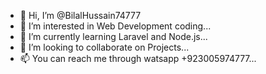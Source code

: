 - 👋 Hi, I’m @BilalHussain74777
- 👀 I’m interested in Web Development coding...
- 🌱 I’m currently learning Laravel and Node.js...
- 💞️ I’m looking to collaborate on Projects...
- 📫 You can reach me through watsapp +923005974777...

<!---
BilalHussain74777/BilalHussain74777 is a ✨ special ✨ repository because its `README.md` (this file) appears on your GitHub profile.
You can click the Preview link to take a look at your changes.
--->
